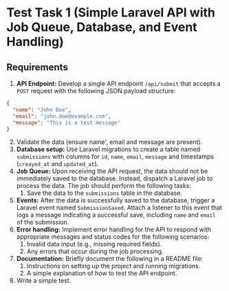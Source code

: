 # Test Task 1 (Simple Laravel API with Job Queue, Database, and Event Handling)

## Requirements

1. **API Endpoint:** Develop a single API endpoint `/api/submit` that accepts a `POST`
request with the following JSON payload structure: 
```json
{
  "name": "John Doe",
  "email": "john.doe@example.com",
  "message": "This is a test message"
}
```
2. Validate the data (ensure name', email and message are present).
3. **Database setup:** Use Laravel migrations to create a table named 
`submissions` with columns for `id`, `name`, `email`, `message` 
and timestamps (`creayed_at` and `updated_at`).
4. **Job Queue:** Upon receiving the API request, the data should 
not be immediately saved to the database. Instead, dispatch a Laravel job to process the data.
The job should perform the following tasks:
   1. Save the data to the `submissions` table in the database.
5. **Events:** After the data is successfully saved to the database, 
trigger a Laravel event named `SubmissionSaved`. Attach a listener to this event
that logs a message indicating a successful save, including `name` and `email` of the submission.
6. **Error handling:** Implement error handling for the API to respond with appropriate messages 
and status codes for the following scenarios:
   1. Invalid data input (e.g., missing required fields).
   2. Any errors that occur during the job processing.
7. **Documentation:** Briefly document the following in a README file:
   1. Instructions on setting up the project and running migrations.
   2. A simple explanation of how to test the API endpoint.
8. Write a simple test.
